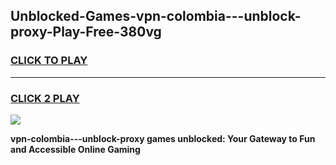
## Unblocked-Games-vpn-colombia---unblock-proxy-Play-Free-380vg
<h3>
<a href="https://premium76.site?title=vpn-colombia---unblock-proxy&ref=21A">CLICK TO PLAY</a></h3>
<hr>

<h3>
<a href="https://premium76.site?title=vpn-colombia---unblock-proxy&ref=21A">CLICK 2 PLAY</a>
  
</h3>

<a href="https://premium76.site?title=vpn-colombia---unblock-proxy&ref=21A"><img src="https://clearcache.store/games.png"></a>


**vpn-colombia---unblock-proxy games unblocked: Your Gateway to Fun and Accessible Online Gaming**

